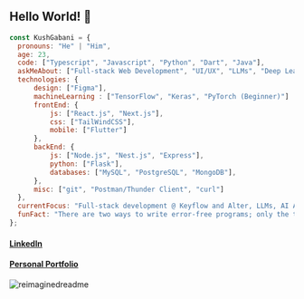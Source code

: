 ## Hello World! 👋

<!--
**KushGabani/KushGabani** is a ✨ _special_ ✨ repository because its `README.md` (this file) appears on your GitHub profile.
-->

```javascript
const KushGabani = {
  pronouns: "He" | "Him",
  age: 23,
  code: ["Typescript", "Javascript", "Python", "Dart", "Java"],
  askMeAbout: ["Full-stack Web Development", "UI/UX", "LLMs", "Deep Learning"],
  technologies: {
      design: ["Figma"],
      machineLearning : ["TensorFlow", "Keras", "PyTorch (Beginner)"]
      frontEnd: {
          js: ["React.js", "Next.js"],
          css: ["TailWindCSS"],
          mobile: ["Flutter"]
      },
      backEnd: {
          js: ["Node.js", "Nest.js", "Express"],
          python: ["Flask"],
          databases: ["MySQL", "PostgreSQL", "MongoDB"],
      },
      misc: ["git", "Postman/Thunder Client", "curl"]
  },
  currentFocus: "Full-stack development @ Keyflow and Alter, LLMs, AI Automations,",
  funFact: "There are two ways to write error-free programs; only the third one works"
};
```

#### [LinkedIn](https://linkedin.com/in/kushgabani)
#### [Personal Portfolio](https://kushgabani.vercel.app)

<img src="https://myreadme.vercel.app/api/embed/KushGabani?panels=userstatistics,commitgraph" alt="reimaginedreadme" />
